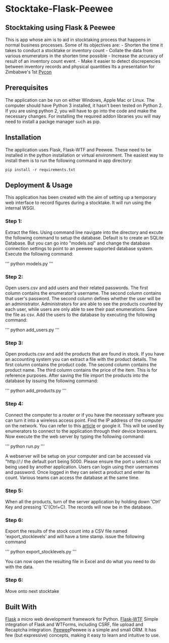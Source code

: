 # Stocktake-Flask-Peewee
## Stocktaking using Flask &amp; Peewee

This is app whose aim is to aid in stocktaking process that happens in normal business processes. 
Some of its objectives are:
	- Shorten the time it takes to conduct a stocktake or inventory count
	- Collate the data from various enumerators in the shorten time possible
	- Increase the accuracy of result of an inventory count event.
	- Make it easier to detect discrepencies between inventory records and physical quantities
Its a presentation for Zimbabwe's 1st [Pycon](http://zw.pycon.org)

## Prerequisites

The application can be run on either Windows, Apple Mac or Linux. The computer should have Python 3 installed, it hasn't been tested on Python 2. 
If you are using python 2, you will have to go into the code and make the necessary changes. For installing the required addon libraries you will may need
to install a packge manager such as pip.

## Installation

The application uses Flask, Flask-WTF and Peewee. These need to be installed in the python installation or virtual environment.
The easiest way to install them is to run the following command in  app directory:

	pip install -r requirements.txt
	
	
## Deployment & Usage

This application has been created with the aim of setting up a temporary web interface to record figures during a stocktake. It will 
run using the internal WSGI. 

### Step 1:
Extract the files. Using command line navigate into the directory and excute the following command to setup the database. 
Default is to create an SQLite Database. But you can go into "models.sql" and change the database connection settings to point to an peewee 
supported database system. Execute the following command:

'''
python models.py
'''


### Step 2:
Open users.csv and add users and their related passwords. The first column contains the enumerator's username. 
The second column contains that user's password. The second column defines whether the user will be an administrator.
Administrators for are able to see the products counted by each user, while users are only able to see their past enumerations. Save the file
as csv. Add the users to the database by executing the following command:

'''
python add_users.py
'''

### Step 3:
Open products.csv and add the products that are found in stock. If you have an accounting system you can extract a file with the product
details. The first column contains the product code. The second column contains the product name. The third column contains the price of the
item. This is for reference purposes. After saving the  file import the products into the database by issuing the following command:

'''
python add_products.py
'''

### Step 4:
Connect the computer to a router or if you have the necessary software you can turn it into a wireless access point. 
Find the IP address of the computer on the network. You can refer to this [article](https://www.dowling.edu/mydowling/tech/ipaddress.html) or google it. 
This will be used by enumerators to connect to the application through their device browsers. Now execute the the web server by typing the following command:

'''
python run.py
'''

A webserver will be setup on your computer and can be accessed via "http://<ipaddress>:<port>/ the default port being 5000. Please
ensure the port u select is not being used by another application. Users can login using their usernames and password. Once logged
in they can select a product and enter its count. Various teams can access
the database at the same time.


### Step 5:
When all the products, turn of the server application by holding down 'Ctrl' Key and pressing 'C'(Ctrl+C). The records will now be 
in the database.

### Step 6:
Export the results of the stock count into a CSV file named 'export_stocklevels' and will have a time stamp. issue the following command

'''
python export_stocklevels.py
'''

You can now open the resulting file in Excel and do what you need to do with the data.

### Step 6:
Move onto next stocktake

## Built With

[Flask](http://flask.pocoo.org/) a micro web development framework for Python. 
[Flask-WTF](https://flask-wtf.readthedocs.io) Simple integration of Flask and WTForms, including CSRF, file upload and Recaptcha integration.
[Peewee](http://docs.peewee-orm.com)Peewee is a simple and small ORM. It has few (but expressive) concepts, making it easy to learn and intuitive to use.

	
